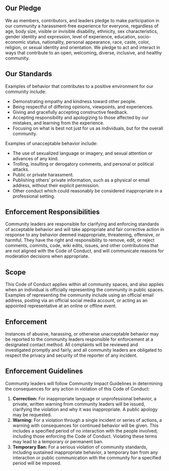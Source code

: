 ## Our Pledge
We as members, contributors, and leaders pledge to make participation in our community a harassment-free experience for everyone, regardless of age, body size, visible or invisible disability, ethnicity, sex characteristics, gender identity and expression, level of experience, education, socio-economic status, nationality, personal appearance, race, caste, color, religion, or sexual identity and orientation. We pledge to act and interact in ways that contribute to an open, welcoming, diverse, inclusive, and healthy community.

## Our Standards
Examples of behavior that contributes to a positive environment for our community include:
* Demonstrating empathy and kindness toward other people.
* Being respectful of differing opinions, viewpoints, and experiences.
* Giving and gracefully accepting constructive feedback.
* Accepting responsibility and apologizing to those affected by our mistakes, and learning from the experience.
* Focusing on what is best not just for us as individuals, but for the overall community.

Examples of unacceptable behavior include:
* The use of sexualized language or imagery, and sexual attention or advances of any kind.
* Trolling, insulting or derogatory comments, and personal or political attacks.
* Public or private harassment.
* Publishing others' private information, such as a physical or email address, without their explicit permission.
* Other conduct which could reasonably be considered inappropriate in a professional setting.

## Enforcement Responsibilities
Community leaders are responsible for clarifying and enforcing standards of acceptable behavior and will take appropriate and fair corrective action in response to any behavior deemed inappropriate, threatening, offensive, or harmful. They have the right and responsibility to remove, edit, or reject comments, commits, code, wiki edits, issues, and other contributions that are not aligned with the Code of Conduct, and will communicate reasons for moderation decisions when appropriate.

## Scope
This Code of Conduct applies within all community spaces, and also applies when an individual is officially representing the community in public spaces. Examples of representing the community include using an official email address, posting via an official social media account, or acting as an appointed representative at an online or offline event.

## Enforcement
Instances of abusive, harassing, or otherwise unacceptable behavior may be reported to the community leaders responsible for enforcement at a designated contact method. All complaints will be reviewed and investigated promptly and fairly, and all community leaders are obligated to respect the privacy and security of the reporter of any incident.

## Enforcement Guidelines
Community leaders will follow Community Impact Guidelines in determining the consequences for any action in violation of this Code of Conduct:
1. **Correction:** For inappropriate language or unprofessional behavior, a private, written warning from community leaders will be issued, clarifying the violation and why it was inappropriate. A public apology may be requested.
2. **Warning:** For a violation through a single incident or series of actions, a warning with consequences for continued behavior will be given. This includes a specified period of no interaction with the people involved, including those enforcing the Code of Conduct. Violating these terms may lead to a temporary or permanent ban.
3. **Temporary Ban:** For a serious violation of community standards, including sustained inappropriate behavior, a temporary ban from any interaction or public communication with the community for a specified period will be imposed.
